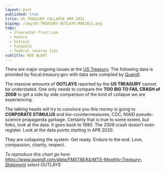 ```yaml
---
layout: post
published: true
title: US TREASURY COLLAPSE APR 2021
bigimg: /img/US-TREASURY-OUTLAYS-MAR2021.png
tags:
  - Clearwater-Trust.com
  - monero
  - bitcoin
  - Fungible
  - federal reserve lies
subtitle: RED ALERT
---
```

There are major ongoing issues at the [US Treasury](https://fiscal.treasury.gov/). The following data is provided by fiscal.treasury.gov with data sets compiled by [Quandl](https://www.quandl.com/data/FMSTREAS/MTS-Monthly-Treasury-Statement).

The massive amounts of **OUTLAYS** reported by the **US TREASURY** cannot be understated. One only needs to compare the **TOO BIG TO FAIL CRASH of 2008** to get a side by side comparison of the kind of collapse we are experiencing.

The talking heads will try to convince you this money is going to **CORPORATE STIMULUS** and bio-countermeasures, CDC, NIAID pseudo-science propaganda garbage. Certainly that is true to some extent, but folks, look at the data. It goes back to 1980. The 2008 crash doesn’t even register. Look at the data points starting in APR 2020.

They are collapsing the system. Get ready. Endure to the end. Love, compassion, charity, respect.

_To reproduce this chart go here:  https://www.quandl.com/data/FMSTREAS/MTS-Monthly-Treasury-Statement
select OUTLAYS_
